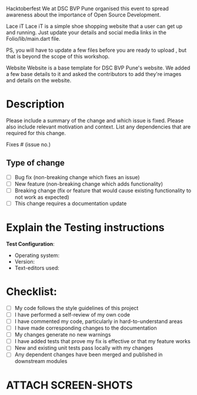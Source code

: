 Hacktoberfest
We at DSC BVP Pune organised this event to spread awareness about the importance of Open Source Development.

Lace iT
Lace iT is a simple shoe shopping website that a user can get up and running. Just update your details and social media links in the Folio/lib/main.dart file. 

PS, you will have to update a few files before you are ready to upload , but that is beyond the scope of this workshop.

Website
Website is a base template for DSC BVP Pune's website. We added a few base details to it and asked the contributors to add they're images and details on the website.
# Description

Please include a summary of the change and which issue is fixed. Please also include relevant motivation and context. List any dependencies that are required for this change.

Fixes # (issue no.) 
<!---give the issue number you fixed----->

## Type of change

<!----Please delete options that are not relevant.And in order to tick the check box just but x inside them for example [x] like this----->

- [ ] Bug fix (non-breaking change which fixes an issue)
- [ ] New feature (non-breaking change which adds functionality)
- [ ] Breaking change (fix or feature that would cause existing functionality to not work as expected)
- [ ] This change requires a documentation update

# Explain the Testing instructions

**Test Configuration**:
* Operating system:
* Version:
* Text-editors used:
 
# Checklist:
<!----Please delete options that are not relevant.And in order to tick the check box just but x inside them for example [x] like this----->
- [ ] My code follows the style guidelines of this project
- [ ] I have performed a self-review of my own code
- [ ] I have commented my code, particularly in hard-to-understand areas
- [ ] I have made corresponding changes to the documentation
- [ ] My changes generate no new warnings
- [ ] I have added tests that prove my fix is effective or that my feature works
- [ ] New and existing unit tests pass locally with my changes
- [ ] Any dependent changes have been merged and published in downstream modules
# ATTACH SCREEN-SHOTS
